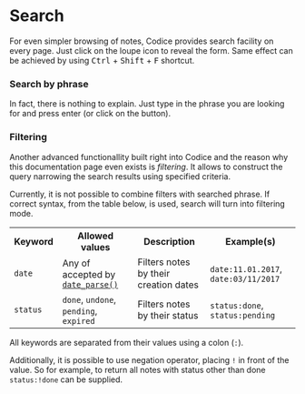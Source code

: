 # Search
For even simpler browsing of notes, Codice provides search facility on every page.
Just click on the loupe icon to reveal the form. Same effect can be achieved by
using <kbd>Ctrl</kbd> + <kbd>Shift</kbd> + <kbd>F</kbd> shortcut.

### Search by phrase
In fact, there is nothing to explain. Just type in the phrase you are looking for
and press enter (or click on the button).

### Filtering
Another advanced functionallity built right into Codice and the reason why this
documentation page even exists is *filtering*. It allows to construct the query
narrowing the search results using specified criteria.

<div class="alert alert-info">
Currently, it is not possible to combine filters with searched phrase. If correct
syntax, from the table below, is used, search will turn into filtering mode.
</div>

<table class="table">
    <tr>
        <th>Keyword</th>
        <th>Allowed values</th>
        <th>Description</th>
        <th>Example(s)</th>
    </tr>
    <tr>
        <td><code>date</code></td>
        <td>Any of accepted by <code><a href="http://php.net/date_parse">date_parse()</a></code></td>
        <td>Filters notes by their creation dates</td>
        <td><code>date:11.01.2017</code>, <code>date:03/11/2017</code></td>
    </tr>
    <tr>
        <td><code>status</code></td>
        <td><code>done</code>, <code>undone</code>, <code>pending</code>, <code>expired</code></td>
        <td>Filters notes by their status</td>
        <td><code>status:done</code>, <code>status:pending</code></td>
    </tr>
</table>

All keywords are separated from their values using a colon (<code>:</code>).

Additionally, it is possible to use negation operator, placing <code>!</code>
in front of the value. So for example, to return all notes with status other
than done `status:!done` can be supplied.
